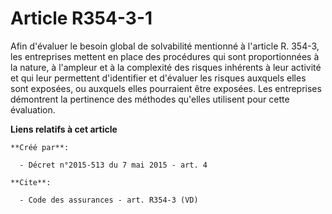 # Article R354-3-1

Afin d'évaluer le besoin global de solvabilité mentionné à l'article R. 354-3, les entreprises mettent en place des
procédures qui sont proportionnées à la nature, à l'ampleur et à la complexité des risques inhérents à leur activité et qui
leur permettent d'identifier et d'évaluer les risques auxquels elles sont exposées, ou auxquels elles pourraient être
exposées. Les entreprises démontrent la pertinence des méthodes qu'elles utilisent pour cette évaluation.

**Liens relatifs à cet article**

	**Créé par**:

	  - Décret n°2015-513 du 7 mai 2015 - art. 4

	**Cite**:

	  - Code des assurances - art. R354-3 (VD)

